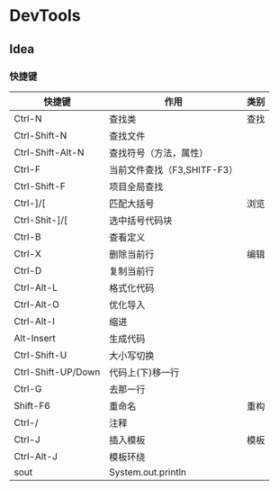 # DevTools



## Idea

### 快捷键

| 快捷键             | 作用                        | 类别 |
| ------------------ | --------------------------- | ---- |
| Ctrl-N             | 查找类                      | 查找 |
| Ctrl-Shift-N       | 查找文件                    |      |
| Ctrl-Shift-Alt-N   | 查找符号（方法，属性）      |      |
| Ctrl-F             | 当前文件查找（F3,SHITF-F3） |      |
| Ctrl-Shift-F       | 项目全局查找                |      |
| Ctrl-]/[           | 匹配大括号                  | 浏览 |
| Ctrl-Shit-]/[      | 选中括号代码块              |      |
| Ctrl-B             | 查看定义                    |      |
| Ctrl-X             | 删除当前行                  | 编辑 |
| Ctrl-D             | 复制当前行                  |      |
| Ctrl-Alt-L         | 格式化代码                  |      |
| Ctrl-Alt-O         | 优化导入                    |      |
| Ctrl-Alt-I         | 缩进                        |      |
| Alt-Insert         | 生成代码                    |      |
| Ctrl-Shift-U       | 大小写切换                  |      |
| Ctrl-Shift-UP/Down | 代码上(下)移一行            |      |
| Ctrl-G             | 去那一行                    |      |
| Shift-F6           | 重命名                      | 重构 |
| Ctrl-/             | 注释                        |      |
| Ctrl-J             | 插入模板                    | 模板 |
| Ctrl-Alt-J         | 模板环绕                    |      |
| sout               | System.out.println          |      |

